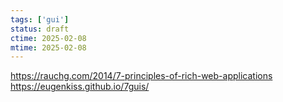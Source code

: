 ```yaml
---
tags: ['gui']
status: draft
ctime: 2025-02-08
mtime: 2025-02-08
---
```


https://rauchg.com/2014/7-principles-of-rich-web-applications
https://eugenkiss.github.io/7guis/
